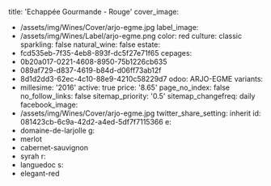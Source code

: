 title: 'Echappée Gourmande - Rouge'
cover_image:
  - /assets/img/Wines/Cover/arjo-egme.jpg
label_image:
  - /assets/img/Wines/Label/arjo-egme.png
color: red
culture: classic
sparkling: false
natural_wine: false
estate:
  - fcd535eb-7f35-4eb8-893f-dc5f27e71f65
cepages:
  - 0b20a017-0221-4608-8950-75b1226cb635
  - 089af729-d837-4619-b84d-d06ff73ab12f
  - 8d1d2dd3-62ec-4c10-88e9-4210c58229d7
odoo: ARJO-EGME
variants:
  -
    millesime: '2016'
    active: true
    price: '8.65'
page_no_index: false
no_follow_links: false
sitemap_priority: '0.5'
sitemap_changefreq: daily
facebook_image:
  - /assets/img/Wines/Cover/arjo-egme.jpg
twitter_share_setting: inherit
id: 081423cb-6c9a-42d2-a4ed-5df7f7115366
e:
  - domaine-de-larjolle
g:
  - merlot
  - cabernet-sauvignon
  - syrah
r:
  - languedoc
s:
  - elegant-red
